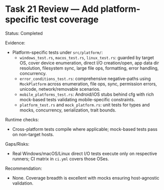 # Task 21 Review — Add platform-specific test coverage

Status: Completed

Evidence:
- Platform-specific tests under `src/platform/`:
  - `windows_test.rs`, `macos_test.rs`, `linux_test.rs`: guarded by target OS, cover device enumeration, direct I/O creation/open, app data dir resolution, filesystem sync, large file ops, formatting, error handling, concurrency.
  - `error_conditions_test.rs`: comprehensive negative-paths using `MockPlatform` across enumeration, file ops, sync, permission errors, unicode, network/removable scenarios.
  - `mobile_platforms_test.rs`: Android/iOS stubs behind cfg with rich mock-based tests validating mobile-specific constraints.
  - `platform_test.rs` and `mock_platform.rs`: unit tests for types and mocks, concurrency, serialization, trait bounds.

Runtime checks:
- Cross-platform tests compile where applicable; mock-based tests pass on non-target hosts.

Gaps/Risks:
- Real Windows/macOS/Linux direct I/O tests execute only on respective runners; CI matrix in `ci.yml` covers those OSes.

Recommendation:
- None. Coverage breadth is excellent with mocks ensuring host-agnostic validation.
